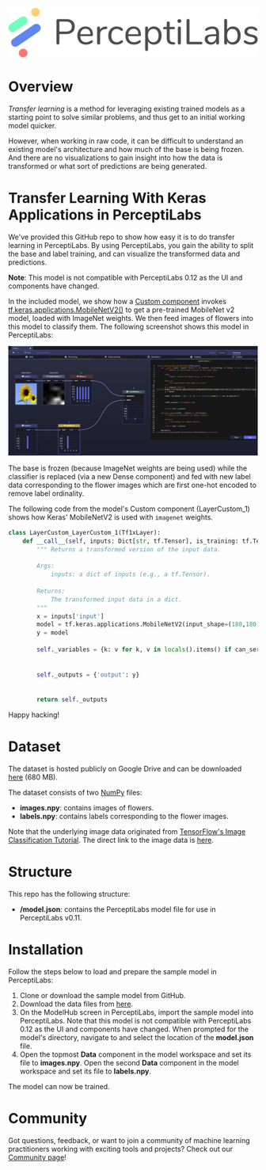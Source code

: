 [![PerceptiLabs](./pl_logo.png)](https://www.perceptilabs.com/home)

# Overview
*Transfer learning* is a method for leveraging existing trained models as a starting point to solve similar problems, and thus get to an initial working model quicker. 

However, when working in raw code, it can be difficult to understand an existing model's architecture and how much of the base is being frozen. And there are no visualizations to gain insight into how the data is transformed or what sort of predictions are being generated. 

# Transfer Learning With Keras Applications in PerceptiLabs

We've provided this GitHub repo to show how easy it is to do transfer learning in PerceptiLabs. By using PerceptiLabs, you gain the ability to split the base and label training, and can visualize the transformed data and predictions.

**Note**: This model is not compatible with PerceptiLabs 0.12 as the UI and components have changed.

In the included model, we show how a [Custom component](https://www.perceptilabs.com/docs/components) invokes [tf.keras.applications.MobileNetV2()](https://keras.io/api/applications/mobilenet/#mobilenetv2-function) to get a pre-trained MobileNet v2 model, loaded with ImageNet weights. We then feed images of flowers into this model to classify them. The following screenshot shows this model in PerceptiLabs:

![](./model_screenshot.png)

The base is frozen (because ImageNet weights are being used) while the classifier is replaced (via a new Dense component) and fed with new label data corresponding to the flower images which are first one-hot encoded to remove label ordinality.

The following code from the model's Custom component (LayerCustom_1) shows how Keras' MobileNetV2 is used with ```imagenet``` weights.

```python
class LayerCustom_LayerCustom_1(Tf1xLayer):
    def __call__(self, inputs: Dict[str, tf.Tensor], is_training: tf.Tensor = None) -> Dict[str, tf.Tensor]:
        """ Returns a transformed version of the input data.

        Args:
            inputs: a dict of inputs (e.g., a tf.Tensor).

        Returns:
            The transformed input data in a dict.
        """
        x = inputs['input']
        model = tf.keras.applications.MobileNetV2(input_shape=(180,180,3), include_top=False, weights='imagenet')(x)
        y = model

        self._variables = {k: v for k, v in locals().items() if can_serialize(v)}    

            
        self._outputs = {'output': y}
                

        return self._outputs
```

Happy hacking!

# Dataset
The dataset is hosted publicly on Google Drive and can be downloaded [here](https://drive.google.com/drive/folders/1CZz8gVHhAOA1ElMWRChUMBgFT2nqq_ed) (680 MB).

The dataset consists of two [NumPy](https://numpy.org/) files:
* **images.npy**: contains images of flowers.
* **labels.npy**: contains labels corresponding to the flower images.

Note that the underlying image data originated from [TensorFlow's Image Classification Tutorial](https://www.tensorflow.org/tutorials/images/classification). The direct link to the image data is [here](https://storage.googleapis.com/download.tensorflow.org/example_images/flower_photos.tgz).

# Structure
This repo has the following structure:
* **/model.json**: contains the PerceptiLabs model file for use in PerceptiLabs v0.11.

# Installation

Follow the steps below to load and prepare the sample model in PerceptiLabs:

1. Clone or download the sample model from GitHub.
2. Download the data files from [here](https://drive.google.com/drive/folders/1CZz8gVHhAOA1ElMWRChUMBgFT2nqq_ed).
2. On the ModelHub screen in PerceptiLabs, import the sample model into PerceptiLabs. Note that this model is not compatible with PerceptiLabs 0.12 as the UI and components have changed. When prompted for the model's directory, navigate to and select the location of the **model.json** file.
4. Open the topmost **Data** component in the model workspace and set its file to **images.npy**.
Open the second **Data** component in the model workspace and set its file to **labels.npy**.

The model can now be trained.

# Community

Got questions, feedback, or want to join a community of machine learning practitioners working with exciting tools and projects? Check out our [Community page](https://www.perceptilabs.com/community)!
